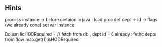 ## Hints

process instance -> before cretaion
in java : load proc def
dept -> id -> flags (we already done)
set var
instance

Bolean licHODRequired = // fetch from db , dept id = 6
already : fethc depts from flow
map.get(1).isHODRequired
